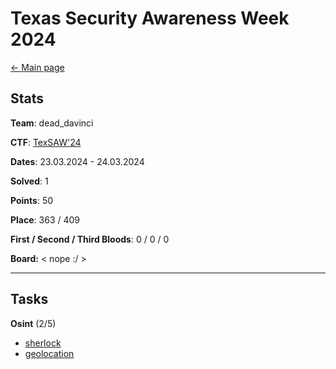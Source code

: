 # Texas Security Awareness Week 2024

[<- Main page](../../)
## Stats

**Team**: dead_davinci

**CTF**: [TexSAW'24](https://ctftime.org/event/2281)

**Dates**: 23.03.2024 - 24.03.2024

**Solved**: 1

**Points**: 50

**Place**: 363 / 409

**First / Second / Third Bloods**: 0 / 0 / 0

**Board:**
< nope :/ >

---
## Tasks

**Osint** (2/5)
- [sherlock](osint/sherlock/)
- [geolocation](osint/geolocation/)

